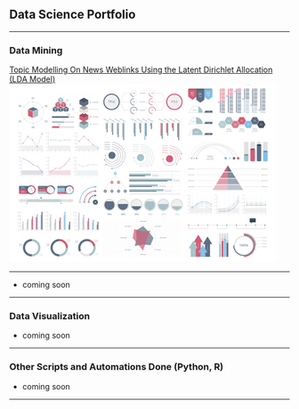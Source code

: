 ## Data Science Portfolio

---

### Data Mining 

[Topic Modelling On News Weblinks Using the Latent Dirichlet Allocation (LDA Model)](https://github.com/joeytuason83/joeytuason.github.io/blob/0787bcb38665ace91dae958de081eb568b8b2338/Machine%20Learning/LDA%20Topic%20Modelling%20on%20News%20Pages_FINAL.html)
<img src="images/dummy_thumbnail.jpg?raw=true"/>

---

- coming soon

---

### Data Visualization

- coming soon

---

### Other Scripts and Automations Done (Python, R)

- coming soon

---
